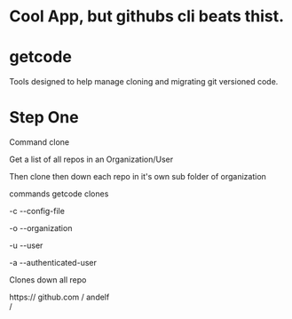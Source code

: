 # Cool App, but githubs cli beats thist.

# getcode
Tools designed to help manage cloning and migrating git versioned code. 


# Step One

Command clone

Get a list of all repos in an Organization/User

Then clone then down each repo in it's own sub folder of organization


commands
getcode clones

-c
--config-file

<path to config file>

-o
--organization

<organization name>

-u
--user

<user name>

-a
--authenticated-user

<user name>

Clones down all repo



https://         github.com    /   andelf                
<protocoale>     <url>             <user>/<organization>

